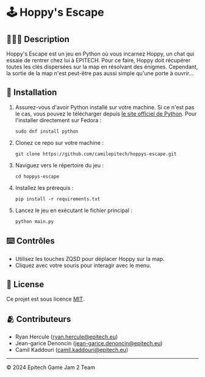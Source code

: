 # 🕹️ Hoppy's Escape

## 👨🏻‍💻 Description
Hoppy's Escape est un jeu en Python où vous incarnez Hoppy, un chat qui essaie de rentrer chez lui à EPITECH. Pour ce faire, Hoppy doit récupérer toutes les clés dispersées sur la map en résolvant des énigmes. Cependant, la sortie de la map n'est peut-être pas aussi simple qu'une porte à ouvrir...

## 📂 Installation
1. Assurez-vous d'avoir Python installé sur votre machine. Si ce n'est pas le cas, vous pouvez le télécharger depuis [le site officiel de Python](https://www.python.org/). Pour l'installer directement sur Fedora :

    ```
    sudo dnf install python
    ```
2. Clonez ce repo sur votre machine :

    ```
    git clone https://github.com/camilepitech/hoppys-escape.git
    ```
3. Naviguez vers le répertoire du jeu :

    ```
    cd hoppys-escape
    ```
4. Installez les prérequis :

    ```
    pip install -r requirements.txt
    ```
5. Lancez le jeu en exécutant le fichier principal :

    ```
    python main.py
    ```

## ⌨️ Contrôles
- Utilisez les touches ZQSD pour déplacer Hoppy sur la map.
- Cliquez avec votre souris pour interagir avec le menu.

## 🔗 License
Ce projet est sous licence [MIT](LICENSE).

## 🫂 Contributeurs
- Ryan Hercule (ryan.hercule@epitech.eu)
- Jean-garice Denoncin (jean-garice.denoncin@epitech.eu)
- Camil Kaddouri (camil.kaddouri@epitech.eu)

---

© 2024 Epitech Game Jam 2 Team
